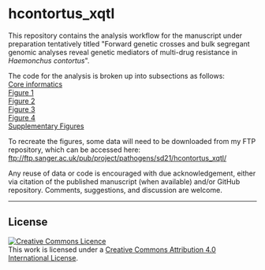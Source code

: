 # hcontortus_xqtl

This repository contains the analysis workflow for the manuscript under preparation
tentatively titled "Forward genetic crosses and bulk segregant genomic analyses reveal genetic mediators of multi-drug resistance in *Haemonchus contortus*".

The code for the analysis is broken up into subsections as follows:  
[Core informatics](https://github.com/stephenrdoyle/hcontortus_xqtl/blob/master/03_code/hcontortus_xqtl.workbook.md)  
[Figure 1](https://github.com/stephenrdoyle/hcontortus_xqtl/blob/master/03_code/hcontortus_xqtl.workbook.figure1.md)  
[Figure 2](https://github.com/stephenrdoyle/hcontortus_xqtl/blob/master/03_code/hcontortus_xqtl.workbook.figure2.md)  
[Figure 3](https://github.com/stephenrdoyle/hcontortus_xqtl/blob/master/03_code/hcontortus_xqtl.workbook.figure3.md)  
[Figure 4](https://github.com/stephenrdoyle/hcontortus_xqtl/blob/master/03_code/hcontortus_xqtl.workbook.figure4.md)  
[Supplementary Figures](https://github.com/stephenrdoyle/hcontortus_xqtl/blob/master/03_code/hcontortus_xqtl.workbook.supplementary_figures.md)  

To recreate the figures, some data will need to be downloaded from my FTP repository, which can be accessed here: ftp://ftp.sanger.ac.uk/pub/project/pathogens/sd21/hcontortus_xqtl/

Any reuse of data or code is encouraged with due acknowledgement, either via citation of the published manuscript (when available) and/or GitHub repository. Comments, suggestions, and discussion are welcome.

******
## License
<a rel="license" href="http://creativecommons.org/licenses/by/4.0/"><img alt="Creative Commons Licence" style="border-width:0" src="https://i.creativecommons.org/l/by/4.0/88x31.png" /></a><br />This work is licensed under a <a rel="license" href="http://creativecommons.org/licenses/by/4.0/">Creative Commons Attribution 4.0 International License</a>.
